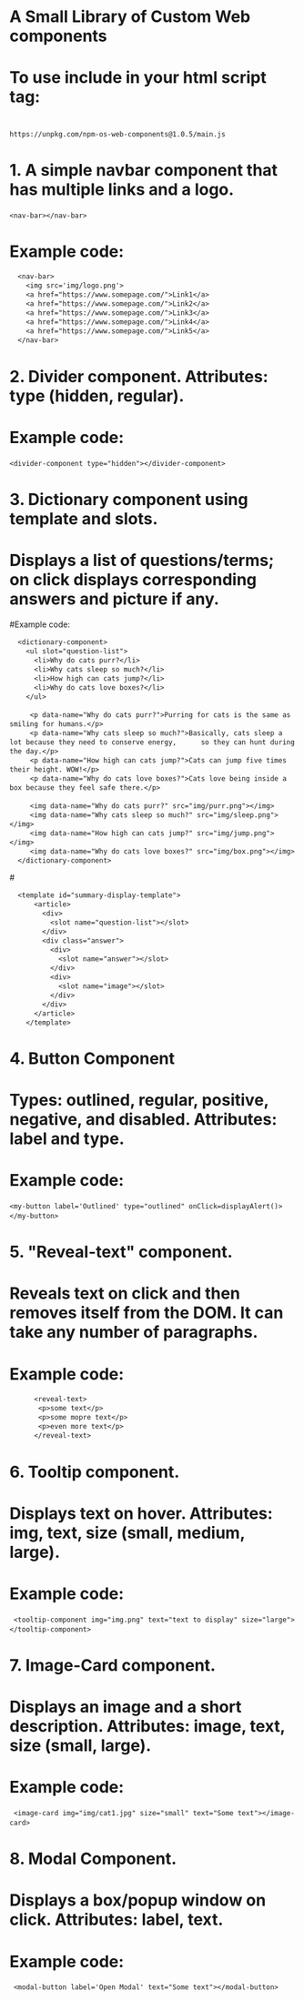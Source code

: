 # A Small Library of Custom Web components

# To use include in your html script tag:
# 
```
https://unpkg.com/npm-os-web-components@1.0.5/main.js
```
# 1. A simple navbar component that has multiple links and a logo.
```<nav-bar></nav-bar>```
# Example code:
```
  <nav-bar>
    <img src='img/logo.png'>
    <a href="https://www.somepage.com/">Link1</a>
    <a href="https://www.somepage.com/">Link2</a>
    <a href="https://www.somepage.com/">Link3</a>
    <a href="https://www.somepage.com/">Link4</a>
    <a href="https://www.somepage.com/">Link5</a>
  </nav-bar>
  ```
   
# 2. Divider component. Attributes: type (hidden, regular).
# Example code:
```<divider-component type="hidden"></divider-component>```

# 3. Dictionary component using template and slots.
# Displays a list of questions/terms; on click displays corresponding answers and picture if any.
   
#Example code:

```
  <dictionary-component>
    <ul slot="question-list">
      <li>Why do cats purr?</li>
      <li>Why cats sleep so much?</li>
      <li>How high can cats jump?</li>
      <li>Why do cats love boxes?</li>
    </ul>

     <p data-name="Why do cats purr?">Purring for cats is the same as smiling for humans.</p>
     <p data-name="Why cats sleep so much?">Basically, cats sleep a lot because they need to conserve energy,      so they can hunt during the day.</p>
     <p data-name="How high can cats jump?">Cats can jump five times their height. WOW!</p>
     <p data-name="Why do cats love boxes?">Cats love being inside a box because they feel safe there.</p>

     <img data-name="Why do cats purr?" src="img/purr.png"></img>
     <img data-name="Why cats sleep so much?" src="img/sleep.png"></img>
     <img data-name="How high can cats jump?" src="img/jump.png"></img>
     <img data-name="Why do cats love boxes?" src="img/box.png"></img>
  </dictionary-component>
 ```
#<!-- Template is used to insert appropriate answers and images in slots -->
``` 
  <template id="summary-display-template">
      <article>
        <div>
          <slot name="question-list"></slot>
        </div>
        <div class="answer">
          <div>
            <slot name="answer"></slot>
          </div>
          <div>
            <slot name="image"></slot>
          </div>
        </div>
      </article>
    </template>
```
  
# 4. Button Component
# Types: outlined, regular, positive, negative, and disabled. Attributes: label and type.
# Example code:
```<my-button label='Outlined' type="outlined" onClick=displayAlert()></my-button>```

# 5. "Reveal-text" component.
# Reveals text on click and then removes itself from the DOM. It can take any number of paragraphs.
# Example code:
```   
      <reveal-text>
       <p>some text</p>
       <p>some mopre text</p>
       <p>even more text</p>
      </reveal-text>
```

# 6. Tooltip component.
# Displays text on hover. Attributes: img, text, size (small, medium, large).
# Example code:
``` <tooltip-component img="img.png" text="text to display" size="large"></tooltip-component>```

# 7. Image-Card component.
# Displays an image and a short description. Attributes: image, text, size (small, large).
# Example code:
``` <image-card img="img/cat1.jpg" size="small" text="Some text"></image-card>```
    
# 8. Modal Component.
# Displays a box/popup window on click. Attributes: label, text.
# Example code:
``` <modal-button label='Open Modal' text="Some text"></modal-button>```
